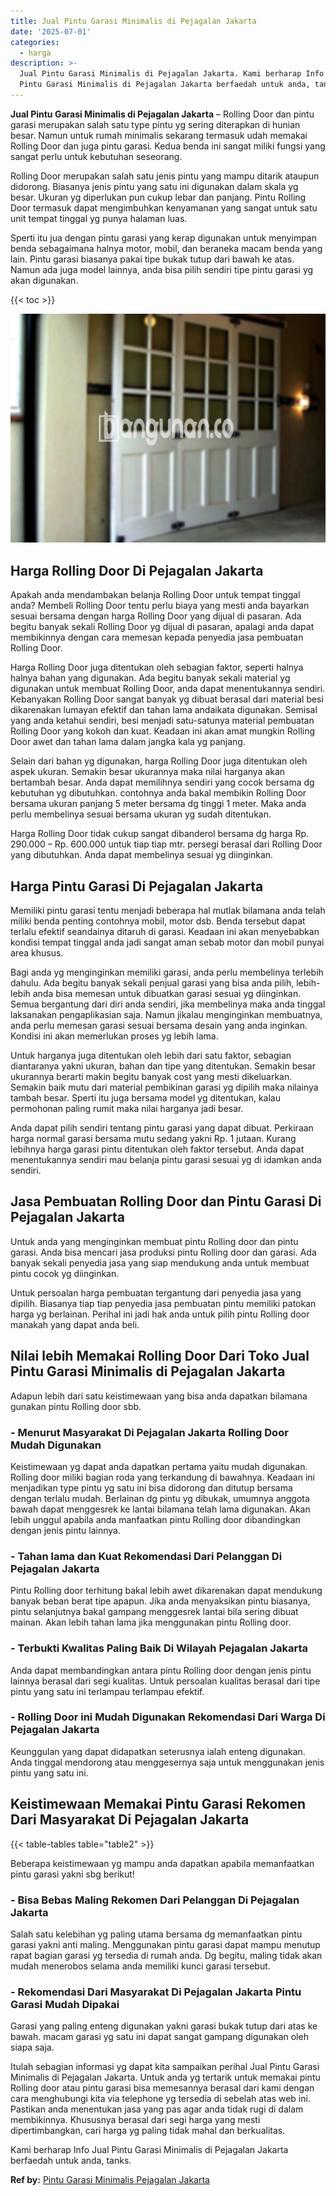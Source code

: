 ```yaml
---
title: Jual Pintu Garasi Minimalis di Pejagalan Jakarta
date: '2025-07-01'
categories:
  - harga
description: >-
  Jual Pintu Garasi Minimalis di Pejagalan Jakarta. Kami berharap Info Jual
  Pintu Garasi Minimalis di Pejagalan Jakarta berfaedah untuk anda, tanks....
---
```


**Jual Pintu Garasi Minimalis di Pejagalan Jakarta** – Rolling Door dan pintu garasi merupakan salah satu type pintu yg sering diterapkan di hunian besar. Namun untuk rumah minimalis sekarang termasuk udah memakai Rolling Door dan juga pintu garasi. Kedua benda ini sangat miliki fungsi yang sangat perlu untuk kebutuhan seseorang.

Rolling Door merupakan salah satu jenis pintu yang mampu ditarik ataupun didorong. Biasanya jenis pintu yang satu ini digunakan dalam skala yg besar. Ukuran yg diperlukan pun cukup lebar dan panjang. Pintu Rolling Door termasuk dapat mengimbuhkan kenyamanan yang sangat untuk satu unit tempat tinggal yg punya halaman luas.

Sperti itu jua dengan pintu garasi yang kerap digunakan untuk menyimpan benda sebagaimana halnya motor, mobil, dan beraneka macam benda yang lain. Pintu garasi biasanya pakai tipe bukak tutup dari bawah ke atas. Namun ada juga model lainnya, anda bisa pilih sendiri tipe pintu garasi yg akan digunakan.

{{< toc >}}

![Jual Pintu Garasi Minimalis di Pejagalan Jakarta](/images/pintu-garasi-66.png)

## Harga Rolling Door Di Pejagalan Jakarta

Apakah anda mendambakan belanja Rolling Door untuk tempat tinggal anda? Membeli Rolling Door tentu perlu biaya yang mesti anda bayarkan sesuai bersama dengan harga Rolling Door yang dijual di pasaran. Ada begitu banyak sekali Rolling Door yg dijual di pasaran, apalagi anda dapat membikinnya dengan cara memesan kepada penyedia jasa pembuatan Rolling Door.

Harga Rolling Door juga ditentukan oleh sebagian faktor, seperti halnya halnya bahan yang digunakan. Ada begitu banyak sekali material yg digunakan untuk membuat Rolling Door, anda dapat menentukannya sendiri. Kebanyakan Rolling Door sangat banyak yg dibuat berasal dari material besi dikarenakan lumayan efektif dan tahan lama andaikata digunakan. Semisal yang anda ketahui sendiri, besi menjadi satu-satunya material pembuatan Rolling Door yang kokoh dan kuat. Keadaan ini akan amat mungkin Rolling Door awet dan tahan lama dalam jangka kala yg panjang.

Selain dari bahan yg digunakan, harga Rolling Door juga ditentukan oleh aspek ukuran. Semakin besar ukurannya maka nilai harganya akan bertambah besar. Anda dapat memilihnya sendiri yang cocok bersama dg kebutuhan yg dibutuhkan. contohnya anda bakal membikin Rolling Door bersama ukuran panjang 5 meter bersama dg tinggi 1 meter. Maka anda perlu membelinya sesuai bersama ukuran yg sudah ditentukan.

Harga Rolling Door tidak cukup sangat dibanderol bersama dg harga Rp. 290.000 – Rp. 600.000 untuk tiap tiap mtr. persegi berasal dari Rolling Door yang dibutuhkan. Anda dapat membelinya sesuai yg diinginkan.

## Harga Pintu Garasi Di Pejagalan Jakarta

Memiliki pintu garasi tentu menjadi beberapa hal mutlak bilamana anda telah miliki benda penting contohnya mobil, motor dsb. Benda tersebut dapat terlalu efektif seandainya ditaruh di garasi. Keadaan ini akan menyebabkan kondisi tempat tinggal anda jadi sangat aman sebab motor dan mobil punyai area khusus.

Bagi anda yg menginginkan memiliki garasi, anda perlu membelinya terlebih dahulu. Ada begitu banyak sekali penjual garasi yang bisa anda pilih, lebih-lebih anda bisa memesan untuk dibuatkan garasi sesuai yg diinginkan. Semua bergantung dari diri anda sendiri, jika membelinya maka anda tinggal laksanakan pengaplikasian saja. Namun jikalau menginginkan membuatnya, anda perlu memesan garasi sesuai bersama desain yang anda inginkan. Kondisi ini akan memerlukan proses yg lebih lama.

Untuk harganya juga ditentukan oleh lebih dari satu faktor, sebagian diantaranya yakni ukuran, bahan dan tipe yang ditentukan. Semakin besar ukurannya berarti makin begitu banyak cost yang mesti dikeluarkan. Semakin baik mutu dari material pembikinan garasi yg dipilih maka nilainya tambah besar. Sperti itu juga bersama model yg ditentukan, kalau permohonan paling rumit maka nilai harganya jadi besar.

Anda dapat pilih sendiri tentang pintu garasi yang dapat dibuat. Perkiraan harga normal garasi bersama mutu sedang yakni Rp. 1 jutaan. Kurang lebihnya harga garasi pintu ditentukan oleh faktor tersebut. Anda dapat menentukannya sendiri mau belanja pintu garasi sesuai yg di idamkan anda sendiri.

## Jasa Pembuatan Rolling Door dan Pintu Garasi Di Pejagalan Jakarta

Untuk anda yang menginginkan membuat pintu Rolling door dan pintu garasi. Anda bisa mencari jasa produksi pintu Rolling door dan garasi. Ada banyak sekali penyedia jasa yang siap mendukung anda untuk membuat pintu cocok yg diinginkan.

Untuk persoalan harga pembuatan tergantung dari penyedia jasa yang dipilih. Biasanya tiap tiap penyedia jasa pembuatan pintu memiliki patokan harga yg berlainan. Perihal ini jadi hak anda untuk pilih pintu Rolling door manakah yang dapat anda beli.

## Nilai lebih Memakai Rolling Door Dari Toko Jual Pintu Garasi Minimalis di Pejagalan Jakarta

Adapun lebih dari satu keistimewaan yang bisa anda dapatkan bilamana gunakan pintu Rolling door sbb.

### \- Menurut Masyarakat Di Pejagalan Jakarta Rolling Door Mudah Digunakan

Keistimewaan yg dapat anda dapatkan pertama yaitu mudah digunakan. Rolling door miliki bagian roda yang terkandung di bawahnya. Keadaan ini menjadikan type pintu yg satu ini bisa didorong dan ditutup bersama dengan terlalu mudah. Berlainan dg pintu yg dibukak, umumnya anggota bawah dapat menggesrek ke lantai bilamana telah lama digunakan. Akan lebih unggul apabila anda manfaatkan pintu Rolling door dibandingkan dengan jenis pintu lainnya.

### \- Tahan lama dan Kuat Rekomendasi Dari Pelanggan Di Pejagalan Jakarta

Pintu Rolling door terhitung bakal lebih awet dikarenakan dapat mendukung banyak beban berat tipe apapun. Jika anda menyaksikan pintu biasanya, pintu selanjutnya bakal gampang menggesrek lantai bila sering dibuat mainan. Akan lebih tahan lama jika menggunakan pintu Rolling door.

### \- Terbukti Kwalitas Paling Baik Di Wilayah Pejagalan Jakarta

Anda dapat membandingkan antara pintu Rolling door dengan jenis pintu lainnya berasal dari segi kualitas. Untuk persoalan kualitas berasal dari tipe pintu yang satu ini terlampau terlampau efektif.

### \- Rolling Door ini Mudah Digunakan Rekomendasi Dari Warga Di Pejagalan Jakarta

Keunggulan yang dapat didapatkan seterusnya ialah enteng digunakan. Anda tinggal mendorong atau menggesernya saja untuk menggunakan jenis pintu yang satu ini.

## Keistimewaan Memakai Pintu Garasi Rekomen Dari Masyarakat Di Pejagalan Jakarta

{{< table-tables table="table2" >}}

Beberapa keistimewaan yg mampu anda dapatkan apabila memanfaatkan pintu garasi yakni sbg berikut!

### \- Bisa Bebas Maling Rekomen Dari Pelanggan Di Pejagalan Jakarta

Salah satu kelebihan yg paling utama bersama dg memanfaatkan pintu garasi yakni anti maling. Menggunakan pintu garasi dapat mampu menutup rapat bagian garasi yg tersedia di rumah anda. Dg begitu, maling tidak akan mudah menerobos selama anda memiliki kunci garasi tersebut.

### \- Rekomendasi Dari Masyarakat Di Pejagalan Jakarta Pintu Garasi Mudah Dipakai

Garasi yang paling enteng digunakan yakni garasi bukak tutup dari atas ke bawah. macam garasi yg satu ini dapat sangat gampang digunakan oleh siapa saja.

Itulah sebagian informasi yg dapat kita sampaikan perihal Jual Pintu Garasi Minimalis di Pejagalan Jakarta. Untuk anda yg tertarik untuk memakai pintu Rolling door atau pintu garasi bisa memesannya berasal dari kami dengan cara menghubungi kita via telephone yg tersedia di sebelah atas web ini. Pastikan anda menentukan jasa yang pas agar anda tidak rugi di dalam membikinnya. Khususnya berasal dari segi harga yang mesti dipertimbangkan, cari harga yg paling tidak mahal dan berkualitas.

Kami berharap Info Jual Pintu Garasi Minimalis di Pejagalan Jakarta berfaedah untuk anda, tanks.

**Ref by:** [Pintu Garasi Minimalis Pejagalan Jakarta](https://id.wikipedia.org/wiki/Pintu)

